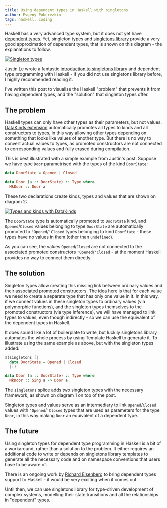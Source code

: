 ```yaml
---
title: Using dependent types in Haskell with singletons
author: Evgeny Poberezkin
tags: haskell, coding
---
```


Haskell has a very advanced type system, but it does not yet have [dependent types](https://en.wikipedia.org/wiki/Dependent_type). Yet, singleton types and [singletons library](https://hackage.haskell.org/package/singletons) provide a very good approximation of dependent types, that is shown on this diagram - the explanations to follow.

[![Singleton types](/images/singletons1.svg "source")](https://github.com/epoberezkin/poberezkin.com/tree/master/dot/singletons1.gv)

Justin Le wrote a fantastic [introduction to singletons library](https://blog.jle.im/entry/introduction-to-singletons-1.html) and dependent type programming with Haskell - if you did not use singletons library before, I highly recommended reading it.

I've written this post to visualise the Haskell "problem" that prevents it from having dependent types, and the "solution" that singleton types offer.


## The problem

Haskell types can only have other types as their parameters, but not values. [DataKinds extension](https://downloads.haskell.org/ghc/8.10.1/docs/html/users_guide/glasgow_exts.html#extension-DataKinds) automatically promotes all types to kinds and all constructors to types, in this way allowing other types depending on something that looks like values of another type. But there is no way to convert actual values to types, as promoted constructors are not connected to corresponding values and fully erased during compilation.

This is best illustrated with a simple example from Justin's post. Suppose we have type `Door` parametrised with the types of the kind `DoorState`:

```haskell
data DoorState = Opened | Closed

data Door (a :: DoorState) :: Type where
  MkDoor :: Door a
```

These two declarations create kinds, types and values that are shown on diagram 2:

[![Types and kinds with DataKinds](/images/singletons2.svg "source")](https://github.com/epoberezkin/poberezkin.com/tree/master/dot/singletons2.gv)

The `DoorState` type is automatically promoted to `DoorState` kind, and `Opened`/`Closed` values belonging to type `DoorState` are automatically promoted to `'Opened`/`'Closed` types belonging to kind `DoorState` - these types have no values in them (other than `undefined`).

As you can see, the values `Opened`/`Closed` are not connected to the associated promoted constructors `'Opened`/`'Closed` - at the moment Haskell provides no way to connect them directly.


## The solution

Singleton types allow creating this missing link between ordinary values and their associated promoted constructors. The idea here is that for each value we need to create a separate type that has only one value in it. In this way, if we connect values in these singleton types to ordinary values (via polymorphic functions), and the singleton types themselves to the promoted constructors (via type inference), we will have managed to link types to values, even though indirectly - so we can use the equivalent of the dependent types in Haskell.

It does sound like a lot of boilerplate to write, but luckily singletons library automates the whole process by using Template Haskell to generate it. To illustrate using the same example as above, but with the singleton types added:

```haskell
$(singletons [|
  data DoorState = Opened | Closed
  |])

data Door (a :: DoorState) :: Type where
  MkDoor :: Sing a -> Door a
```

The `singletons` splice adds two singleton types with the necessary framework, as shown on diagram 1 on top of the post.

Singleton types and values serve as an intermediary to link `Opened`/`Closed` values with `'Opened`/`'Closed` types that are used as parameters for the type `Door`, in this way making `Door` an equivalent of a dependent type.


## The future

Using singleton types for dependent type programming in Haskell is a bit of a workaround, rather than a solution to the problem. It either requires an additional code to write or depends on singletons library templates to generate all the necessary code and on namespace conventions that users have to be aware of.

There is an ongoing work by [Richard Eisenberg](https://richarde.dev/) to bring dependent types support to Haskell - it would be very exciting when it comes out.

Until then, we can use singletons library for type-driven development of complex systems, modelling their state transitions and all the relationships in "dependent" types.
